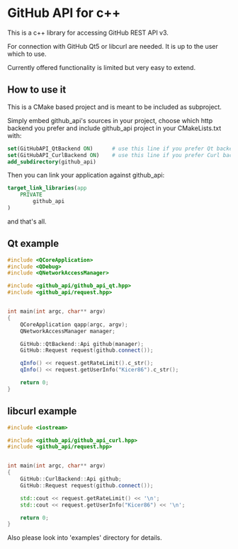 # GitHub API for c++

This is a c++ library for accessing GitHub REST API v3.

For connection with GitHub Qt5 or libcurl are needed.
It is up to the user which to use.

Currently offered functionality is limited but very easy to extend.

## How to use it

This is a CMake based project and is meant to be included as subproject.

Simply embed github_api's sources in your project,
choose which http backend you prefer and include github_api project in your CMakeLists.txt with:

```cmake
set(GitHubAPI_QtBackend ON)      # use this line if you prefer Qt backend
set(GitHubAPI_CurlBackend ON)    # use this line if you prefer Curl backend
add_subdirectory(github_api)
```

Then you can link your application against github_api:

```cmake
target_link_libraries(app
    PRIVATE
        github_api
)
```

and that's all.


## Qt example

```c++
#include <QCoreApplication>
#include <QDebug>
#include <QNetworkAccessManager>

#include <github_api/github_api_qt.hpp>
#include <github_api/request.hpp>


int main(int argc, char** argv)
{
    QCoreApplication qapp(argc, argv);
    QNetworkAccessManager manager;

    GitHub::QtBackend::Api github(manager);
    GitHub::Request request(github.connect());

    qInfo() << request.getRateLimit().c_str();
    qInfo() << request.getUserInfo("Kicer86").c_str();

    return 0;
}
```

## libcurl example

```c++
#include <iostream>

#include <github_api/github_api_curl.hpp>
#include <github_api/request.hpp>


int main(int argc, char** argv)
{
    GitHub::CurlBackend::Api github;
    GitHub::Request request(github.connect());

    std::cout << request.getRateLimit() << '\n';
    std::cout << request.getUserInfo("Kicer86") << '\n';

    return 0;
}
```

Also please look into 'examples' directory for details.
